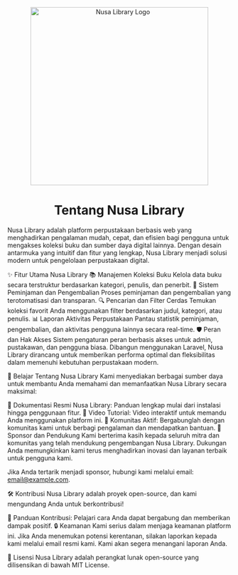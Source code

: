 <p align="center"> <a href="#" target="_blank"> <img src="{{ asset('assets/img/img1.jpeg') }}" width="400" alt="Nusa Library Logo"> </a> </p> <h1 align="center">Tentang Nusa Library</h1>
Nusa Library adalah platform perpustakaan berbasis web yang menghadirkan pengalaman mudah, cepat, dan efisien bagi pengguna untuk mengakses koleksi buku dan sumber daya digital lainnya. Dengan desain antarmuka yang intuitif dan fitur yang lengkap, Nusa Library menjadi solusi modern untuk pengelolaan perpustakaan digital.

✨ Fitur Utama Nusa Library
📚 Manajemen Koleksi Buku
Kelola data buku secara terstruktur berdasarkan kategori, penulis, dan penerbit.
🔄 Sistem Peminjaman dan Pengembalian
Proses peminjaman dan pengembalian yang terotomatisasi dan transparan.
🔍 Pencarian dan Filter Cerdas
Temukan koleksi favorit Anda menggunakan filter berdasarkan judul, kategori, atau penulis.
📊 Laporan Aktivitas Perpustakaan
Pantau statistik peminjaman, pengembalian, dan aktivitas pengguna lainnya secara real-time.
🛡️ Peran dan Hak Akses
Sistem pengaturan peran berbasis akses untuk admin, pustakawan, dan pengguna biasa.
Dibangun menggunakan Laravel, Nusa Library dirancang untuk memberikan performa optimal dan fleksibilitas dalam memenuhi kebutuhan perpustakaan modern.

📖 Belajar Tentang Nusa Library
Kami menyediakan berbagai sumber daya untuk membantu Anda memahami dan memanfaatkan Nusa Library secara maksimal:

📘 Dokumentasi Resmi Nusa Library: Panduan lengkap mulai dari instalasi hingga penggunaan fitur.
🎥 Video Tutorial: Video interaktif untuk memandu Anda menggunakan platform ini.
💬 Komunitas Aktif: Bergabunglah dengan komunitas kami untuk berbagi pengalaman dan mendapatkan bantuan.
🤝 Sponsor dan Pendukung
Kami berterima kasih kepada seluruh mitra dan komunitas yang telah mendukung pengembangan Nusa Library. Dukungan Anda memungkinkan kami terus menghadirkan inovasi dan layanan terbaik untuk pengguna kami.

Jika Anda tertarik menjadi sponsor, hubungi kami melalui email: email@example.com.

🛠️ Kontribusi
Nusa Library adalah proyek open-source, dan kami mengundang Anda untuk berkontribusi!

📄 Panduan Kontribusi: Pelajari cara Anda dapat bergabung dan memberikan dampak positif.
🔒 Keamanan
Kami serius dalam menjaga keamanan platform ini. Jika Anda menemukan potensi kerentanan, silakan laporkan kepada kami melalui email resmi kami. Kami akan segera menangani laporan Anda.

📜 Lisensi
Nusa Library adalah perangkat lunak open-source yang dilisensikan di bawah MIT License.

